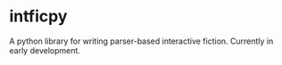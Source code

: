 # intficpy
A python library for writing parser-based interactive fiction. Currently in early development.
